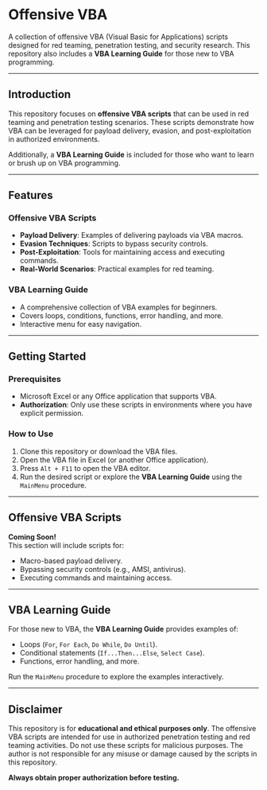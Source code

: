 # Offensive VBA

A collection of offensive VBA (Visual Basic for Applications) scripts designed for red teaming, penetration testing, and security research. This repository also includes a **VBA Learning Guide** for those new to VBA programming.

---

## Introduction

This repository focuses on **offensive VBA scripts** that can be used in red teaming and penetration testing scenarios. These scripts demonstrate how VBA can be leveraged for payload delivery, evasion, and post-exploitation in authorized environments.

Additionally, a **VBA Learning Guide** is included for those who want to learn or brush up on VBA programming.

---

## Features

### Offensive VBA Scripts
- **Payload Delivery**: Examples of delivering payloads via VBA macros.
- **Evasion Techniques**: Scripts to bypass security controls.
- **Post-Exploitation**: Tools for maintaining access and executing commands.
- **Real-World Scenarios**: Practical examples for red teaming.

### VBA Learning Guide
- A comprehensive collection of VBA examples for beginners.
- Covers loops, conditions, functions, error handling, and more.
- Interactive menu for easy navigation.

---

## Getting Started

### Prerequisites
- Microsoft Excel or any Office application that supports VBA.
- **Authorization**: Only use these scripts in environments where you have explicit permission.

### How to Use
1. Clone this repository or download the VBA files.
2. Open the VBA file in Excel (or another Office application).
3. Press `Alt + F11` to open the VBA editor.
4. Run the desired script or explore the **VBA Learning Guide** using the `MainMenu` procedure.

---

## Offensive VBA Scripts

**Coming Soon!**  
This section will include scripts for:
- Macro-based payload delivery.
- Bypassing security controls (e.g., AMSI, antivirus).
- Executing commands and maintaining access.

---

## VBA Learning Guide

For those new to VBA, the **VBA Learning Guide** provides examples of:
- Loops (`For`, `For Each`, `Do While`, `Do Until`).
- Conditional statements (`If...Then...Else`, `Select Case`).
- Functions, error handling, and more.

Run the `MainMenu` procedure to explore the examples interactively.

---

## Disclaimer

This repository is for **educational and ethical purposes only**. The offensive VBA scripts are intended for use in authorized penetration testing and red teaming activities. Do not use these scripts for malicious purposes. The author is not responsible for any misuse or damage caused by the scripts in this repository.

**Always obtain proper authorization before testing.**
